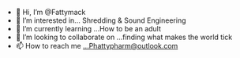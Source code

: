 - 👋 Hi, I’m @Fattymack
- 👀 I’m interested in... Shredding & Sound Engineering
- 🌱 I’m currently learning ...How to be an adult
- 💞️ I’m looking to collaborate on ...finding what makes the world tick
- 📫 How to reach me ...Phattypharm@outlook.com

<!---
Fattymack/Fattymack is a ✨ special ✨ repository because its `README.md` (this file) appears on your GitHub profile.
You can click the Preview link to take a look at your changes.
--->
